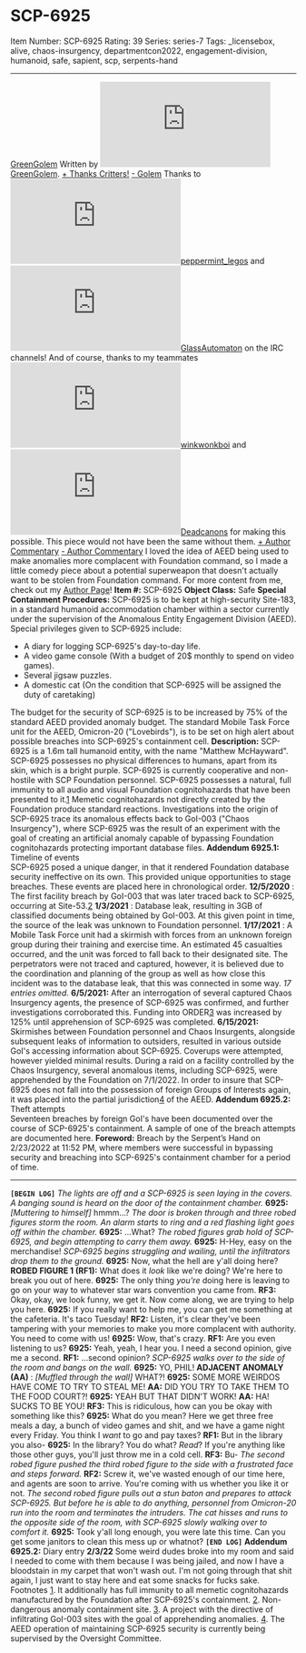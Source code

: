 # SCP-6925
Item Number: SCP-6925
Rating: 39
Series: series-7
Tags: _licensebox, alive, chaos-insurgency, departmentcon2022, engagement-division, humanoid, safe, sapient, scp, serpents-hand

---

[GreenGolem](javascript:;)
Written by [![GreenGolem](https://www.wikidot.com/avatar.php?userid=6801511&amp;size=small&amp;timestamp=1726008512)](http://www.wikidot.com/user:info/greengolem)[GreenGolem](http://www.wikidot.com/user:info/greengolem).
[\+ Thanks Critters!](javascript:;)
[\- Golem](javascript:;)
Thanks to [![peppermint_legos](https://www.wikidot.com/avatar.php?userid=5515758&amp;size=small&amp;timestamp=1726008512)](http://www.wikidot.com/user:info/peppermint-legos)[peppermint_legos](http://www.wikidot.com/user:info/peppermint-legos) and [![GlassAutomaton](https://www.wikidot.com/avatar.php?userid=7930944&amp;size=small&amp;timestamp=1726008512)](http://www.wikidot.com/user:info/glassautomaton)[GlassAutomaton](http://www.wikidot.com/user:info/glassautomaton) on the IRC channels!
And of course, thanks to my teammates [![winkwonkboi](https://www.wikidot.com/avatar.php?userid=6124504&amp;size=small&amp;timestamp=1726008512)](http://www.wikidot.com/user:info/winkwonkboi)[winkwonkboi](http://www.wikidot.com/user:info/winkwonkboi) and [![Deadcanons](https://www.wikidot.com/avatar.php?userid=2821677&amp;size=small&amp;timestamp=1726008512)](http://www.wikidot.com/user:info/deadcanons)[Deadcanons](http://www.wikidot.com/user:info/deadcanons) for making this possible.
This piece would not have been the same without them.
[\+ Author Commentary](javascript:;)
[\- Author Commentary](javascript:;)
I loved the idea of AEED being used to make anomalies more complacent with Foundation command, so I made a little comedy piece about a potential superweapon that doesn't actually want to be stolen from Foundation command.
For more content from me, check out my [Author Page](https://scp-wiki.wikidot.com/greengolem-s-author-page)!
**Item #:** SCP-6925
**Object Class:** Safe
**Special Containment Procedures:** SCP-6925 is to be kept at high-security Site-183, in a standard humanoid accommodation chamber within a sector currently under the supervision of the Anomalous Entity Engagement Division (AEED).
Special privileges given to SCP-6925 include:
  * A diary for logging SCP-6925's day-to-day life.
  * A video game console (With a budget of 20$ monthly to spend on video games).
  * Several jigsaw puzzles.
  * A domestic cat (On the condition that SCP-6925 will be assigned the duty of caretaking)

The budget for the security of SCP-6925 is to be increased by 75% of the standard AEED provided anomaly budget. The standard Mobile Task Force unit for the AEED, Omicron-20 ("Lovebirds"), is to be set on high alert about possible breaches into SCP-6925's containment cell.
**Description:** SCP-6925 is a 1.6m tall humanoid entity, with the name "Matthew McHayward". SCP-6925 possesses no physical differences to humans, apart from its skin, which is a bright purple. SCP-6925 is currently cooperative and non-hostile with SCP Foundation personnel.
SCP-6925 possesses a natural, full immunity to all audio and visual Foundation cognitohazards that have been presented to it.[1](javascript:;) Memetic cognitohazards not directly created by the Foundation produce standard reactions.
Investigations into the origin of SCP-6925 trace its anomalous effects back to GoI-003 ("Chaos Insurgency"), where SCP-6925 was the result of an experiment with the goal of creating an artificial anomaly capable of bypassing Foundation cognitohazards protecting important database files.
**Addendum 6925.1:** Timeline of events  
SCP-6925 posed a unique danger, in that it rendered Foundation database security ineffective on its own. This provided unique opportunities to stage breaches. These events are placed here in chronological order.
**12/5/2020** : The first facility breach by GoI-003 that was later traced back to SCP-6925, occurring at Site-53.[2](javascript:;)
**1/3/2021** : Database leak, resulting in 3GB of classified documents being obtained by GoI-003. At this given point in time, the source of the leak was unknown to Foundation personnel.
**1/17/2021** : A Mobile Task Force unit had a skirmish with forces from an unknown foreign group during their training and exercise time. An estimated 45 casualties occurred, and the unit was forced to fall back to their designated site. The perpetrators were not traced and captured, however, it is believed due to the coordination and planning of the group as well as how close this incident was to the database leak, that this was connected in some way.
_17 entries omitted._
**6/5/2021:** After an interrogation of several captured Chaos Insurgency agents, the presence of SCP-6925 was confirmed, and further investigations corroborated this. Funding into ORDER[3](javascript:;) was increased by 125% until apprehension of SCP-6925 was completed.
**6/15/2021:** Skirmishes between Foundation personnel and Chaos Insurgents, alongside subsequent leaks of information to outsiders, resulted in various outside GoI's accessing information about SCP-6925. Coverups were attempted, however yielded minimal results.
During a raid on a facility controlled by the Chaos Insurgency, several anomalous items, including SCP-6925, were apprehended by the Foundation on 7/1/2022. In order to insure that SCP-6925 does not fall into the possession of foreign Groups of Interests again, it was placed into the partial jurisdiction[4](javascript:;) of the AEED.
**Addendum 6925.2:** Theft attempts  
Seventeen breaches by foreign GoI's have been documented over the course of SCP-6925's containment. A sample of one of the breach attempts are documented here.
**Foreword:** Breach by the Serpent’s Hand on 2/23/2022 at 11:52 PM, where members were successful in bypassing security and breaching into SCP-6925's containment chamber for a period of time.
* * *
**`[BEGIN LOG]`**
_The lights are off and a SCP-6925 is seen laying in the covers. A banging sound is heard on the door of the containment chamber._
**6925:** _[Muttering to himself]_ hmmm…?
_The door is broken through and three robed figures storm the room. An alarm starts to ring and a red flashing light goes off within the chamber._
**6925:** …What?
_The robed figures grab hold of SCP-6925, and begin attempting to carry them away._
**6925:** H-Hey, easy on the merchandise!
_SCP-6925 begins struggling and wailing, until the infiltrators drop them to the ground._
**6925:** Now, what the hell are y'all doing here?
**ROBED FIGURE 1 (RF1):** What does it _look_ like we're doing? We're here to break you out of here.
**6925:** The only thing _you're_ doing here is leaving to go on your way to whatever star wars convention you came from.
**RF3:** Okay, okay, we look funny, we get it. Now come along, we are trying to help you here.
**6925:** If you really want to help me, you can get me something at the cafeteria. It's taco Tuesday!
**RF2:** Listen, it's clear they've been tampering with your memories to make you more complacent with authority. You need to come with us!
**6925:** Wow, that's crazy.
**RF1:** Are you even listening to us?
**6925:** Yeah, yeah, I hear you. I need a second opinion, give me a second.
**RF1:** …second opinion?
_SCP-6925 walks over to the side of the room and bangs on the wall._
**6925:** YO, PHIL!
**ADJACENT ANOMALY (AA)** : _[Muffled through the wall]_ WHAT?!
**6925:** SOME MORE WEIRDOS HAVE COME TO TRY TO STEAL ME!
**AA:** DID YOU TRY TO TAKE THEM TO THE FOOD COURT?!
**6925:** YEAH BUT THAT DIDN'T WORK!
**AA:** HA! SUCKS TO BE YOU!
**RF3:** This is ridiculous, how can you be okay with something like this?
**6925:** What do you mean? Here we get three free meals a day, a bunch of video games and shit, and we have a game night every Friday. You think I _want_ to go and pay taxes?
**RF1:** But in the library you also-
**6925:** In the library? You do what? _Read_? If you're anything like those other guys, you'll just throw me in a cold cell.
**RF3:** Bu-
_The second robed figure pushed the third robed figure to the side with a frustrated face and steps forward._
**RF2:** Screw it, we've wasted enough of our time here, and agents are soon to arrive. You're coming with us whether you like it or not.
_The second robed figure pulls out a stun baton and prepares to attack SCP-6925. But before he is able to do anything, personnel from Omicron-20 run into the room and terminates the intruders. The cat hisses and runs to the opposite side of the room, with SCP-6925 slowly walking over to comfort it._
**6925:** Took y'all long enough, you were late this time. Can you get some janitors to clean this mess up or whatnot?
**`[END LOG]`**
**Addendum 6925.2:** Diary entry
**2/3/22**
Some weird dudes broke into my room and said I needed to come with them because I was being jailed, and now I have a bloodstain in my carpet that won't wash out. I'm not going through that shit again, I just want to stay here and eat some snacks for fucks sake.
Footnotes
[1](javascript:;). It additionally has full immunity to all memetic cognitohazards manufactured by the Foundation after SCP-6925's containment.
[2](javascript:;). Non-dangerous anomaly containment site.
[3](javascript:;). A project with the directive of infiltrating GoI-003 sites with the goal of apprehending anomalies.
[4](javascript:;). The AEED operation of maintaining SCP-6925 security is currently being supervised by the Oversight Committee.
  